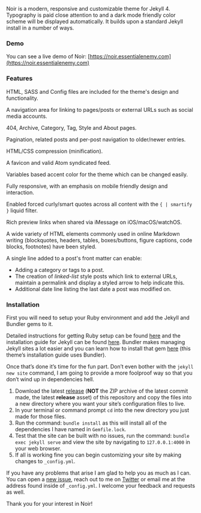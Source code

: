 Noir is a modern, responsive and customizable theme for Jekyll 4. Typography is paid close attention to and a dark mode friendly color scheme will be displayed automatically. It builds upon a standard Jekyll install in a number of ways.

### Demo

You can see a live demo of Noir: [https://noir.essentialenemy.com](https://noir.essentialenemy.com)

### Features

HTML, SASS and Config files are included for the theme's design and functionality.

A navigation area for linking to pages/posts or external URLs such as social media accounts.

404, Archive, Category, Tag, Style and About pages.

Pagination, related posts and per-post navigation to older/newer entries.

HTML/CSS compression (minification).

A favicon and valid Atom syndicated feed.

Variables based accent color for the theme which can be changed easily.

Fully responsive, with an emphasis on mobile friendly design and interaction.

Enabled forced curly/smart quotes across all content with the `{ | smartify }` liquid filter.

Rich preview links when shared via iMessage on iOS/macOS/watchOS.

A wide variety of HTML elements commonly used in online Markdown writing (blockquotes, headers, tables, boxes/buttons, figure captions, code blocks, footnotes) have been styled.

A single line added to a post's front matter can enable:
- Adding a category or tags to a post.
- The creation of *linked-list* style posts which link to external URLs, maintain a permalink and display a styled arrow to help indicate this.
- Additional date line listing the last date a post was modified on.

### Installation

First you will need to setup your Ruby environment and add the Jekyll and Bundler gems to it.

Detailed instructions for getting Ruby setup can be found [here](https://www.ruby-lang.org/en/documentation/installation/) and the installation guide for Jekyll can be found [here](https://jekyllrb.com/docs/installation/). Bundler makes managing Jekyll sites a lot easier and you can learn how to install that gem [here](https://bundler.io) (this theme’s installation guide uses Bundler).

Once that’s done it’s time for the fun part. Don’t even bother with the `jekyll new site` command, I am going to provide a more foolproof way so that you don’t wind up in dependencies hell.

1. Download the latest [release](https://github.com/essentialenemy/noir/releases/) (**NOT** the ZIP archive of the latest commit made, the latest **release** asset) of this repository and copy the files into a new directory where you want your site’s configuration files to live.
2. In your terminal or command prompt `cd` into the new directory you just made for those files.
3. Run the command: `bundle install` as this will install all of the dependencies I have named in `Gemfile.lock`.
4. Test that the site can be built with no issues, run the command: `bundle exec jekyll serve` and view the site by navigating to `127.0.0.1:4000` in your web browser.
5. If all is working fine you can begin customizing your site by making changes to `_config.yml`.

If you have any problems that arise I am glad to help you as much as I can. You can open a [new issue](https://github.com/essentialenemy/noir/issues), reach out to me on [Twitter](https://twitter.com/essentialenemy) or email me at the address found inside of `_config.yml`. I welcome your feedback and requests as well.

Thank you for your interest in Noir!
